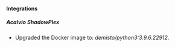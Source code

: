 #### Integrations
##### Acalvio ShadowPlex
- Upgraded the Docker image to: *demisto/python3:3.9.6.22912*.
